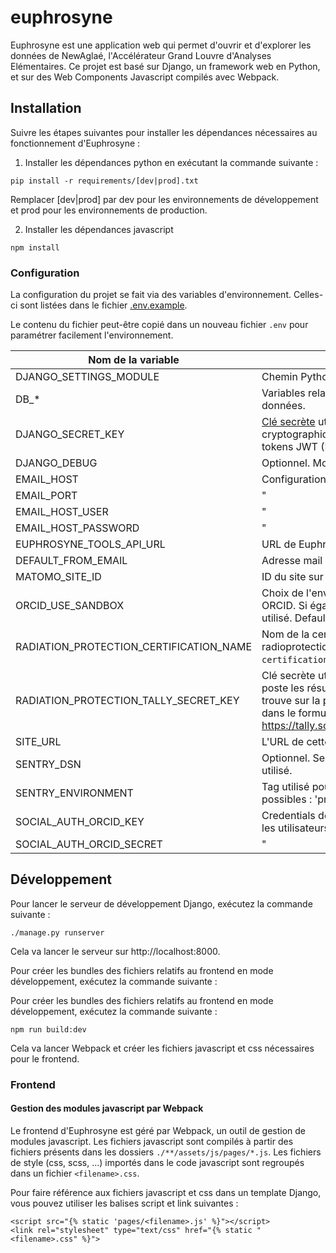 # euphrosyne

Euphrosyne est une application web qui permet d'ouvrir et d'explorer les données de NewAglaé, l'Accélérateur Grand Louvre d'Analyses Elémentaires. Ce projet est basé sur Django, un framework web en Python, et sur des Web Components Javascript compilés avec Webpack.

## Installation

Suivre les étapes suivantes pour installer les dépendances nécessaires au fonctionnement d'Euphrosyne :

1. Installer les dépendances python en exécutant la commande suivante :

```
pip install -r requirements/[dev|prod].txt
```

Remplacer [dev|prod] par dev pour les environnements de développement et prod pour les environnements de production.

2. Installer les dépendances javascript

```
npm install
```

### Configuration

La configuration du projet se fait via des variables d'environnement. Celles-ci sont listées dans le fichier [.env.example](.env.example).

Le contenu du fichier peut-être copié dans un nouveau fichier `.env` pour paramétrer facilement l'environnement.

| Nom de la variable                      | Description                                                                                                                                                                                                                   |
| --------------------------------------- | ----------------------------------------------------------------------------------------------------------------------------------------------------------------------------------------------------------------------------- |
| DJANGO_SETTINGS_MODULE                  | Chemin Python vers le module settings Django.                                                                                                                                                                                 |
| DB\_\*                                  | Variables relatives à la configuration de la base de données.                                                                                                                                                                 |
| DJANGO_SECRET_KEY                       | [Clé secrète](https://docs.djangoproject.com/en/4.1/ref/settings/#std-setting-SECRET_KEY) utilisée par Django pour la signature cryptographique. Est également utilisé pour signer les tokens JWT (Euphrosyne Tools API).     |
| DJANGO_DEBUG                            | Optionnel. Mode debug de Django.                                                                                                                                                                                              |
| EMAIL_HOST                              | Configuration du service d'e-mail.                                                                                                                                                                                            |
| EMAIL_PORT                              | "                                                                                                                                                                                                                             |
| EMAIL_HOST_USER                         | "                                                                                                                                                                                                                             |
| EMAIL_HOST_PASSWORD                     | "                                                                                                                                                                                                                             |
| EUPHROSYNE_TOOLS_API_URL                | URL de Euphrosyne Tools                                                                                                                                                                                                       |
| DEFAULT_FROM_EMAIL                      | Adresse mail de l'expéditeur par défaut.                                                                                                                                                                                      |
| MATOMO_SITE_ID                          | ID du site sur Matomo.                                                                                                                                                                                                        |
| ORCID_USE_SANDBOX                       | Choix de l'environnment pour l'authentification ORCID. Si égale à 'true', l'environnement sandbox est utilisé. Default to false.                                                                                              |
| RADIATION_PROTECTION_CERTIFICATION_NAME | Nom de la certification New AGLAE de radioprotection dans la base de données (modèle `certification.certifications.models.Certification`)                                                                                     |
| RADIATION_PROTECTION_TALLY_SECRET_KEY   | Clé secrète utilisé pour sécuriser le webhook où Tally poste les résultats du quiz de radioprotection. Elle se trouve sur la page de configuration des integrations dans le formulaire Tally (via https://tally.so/dashboard) |
| SITE_URL                                | L'URL de cette instance d'Euphrosyne.                                                                                                                                                                                         |
| SENTRY_DSN                              | Optionnel. Sentry DSN. Si omis, Sentry ne sera pas utilisé.                                                                                                                                                                   |
| SENTRY_ENVIRONMENT                      | Tag utilisé pour filtrer les événements Sentry. Choix possibles : 'production', 'staging' or 'dev'.                                                                                                                           |
| SOCIAL_AUTH_ORCID_KEY                   | Credentials de l'application ORCID pour authentifier les utilisateurs.                                                                                                                                                        |
| SOCIAL_AUTH_ORCID_SECRET                | "                                                                                                                                                                                                                             |

## Développement

Pour lancer le serveur de développement Django, exécutez la commande suivante :

```
./manage.py runserver
```

Cela va lancer le serveur sur http://localhost:8000.

Pour créer les bundles des fichiers relatifs au frontend en mode développement, exécutez la commande suivante :

Pour créer les bundles des fichiers relatifs au frontend en mode développement, exécutez la commande suivante :

```
npm run build:dev
```

Cela va lancer Webpack et créer les fichiers javascript et css nécessaires pour le frontend.

### Frontend

#### Gestion des modules javascript par Webpack

Le frontend d'Euphrosyne est géré par Webpack, un outil de gestion de modules javascript. Les fichiers javascript sont compilés à partir des fichiers présents dans les dossiers `./**/assets/js/pages/*.js`. Les fichiers de style (css, scss, ...) importés dans le code javascript sont regroupés dans un fichier `<filename>.css`.

Pour faire référence aux fichiers javascript et css dans un template Django, vous pouvez utiliser les balises script et link suivantes :

```
<script src="{% static 'pages/<filename>.js' %}"></script>
<link rel="stylesheet" type="text/css" href="{% static "<filename>.css" %}">
```
